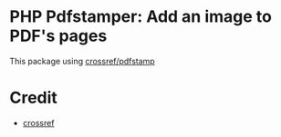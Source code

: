 # PHP Pdfstamper: Add an image to PDF's pages
This package using [crossref/pdfstamp](https://gitlab.com/crossref/pdfstamp)

# Credit
- [crossref](https://gitlab.com/crossref)
